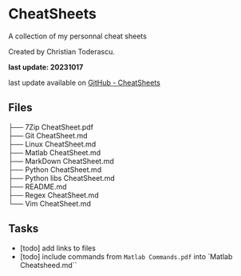 # CheatSheets
A collection of my personnal cheat sheets

Created by Christian Toderascu.

**last update: 20231017**

last update available on [GitHub - CheatSheets](https://github.com/Todochris/CheatSheets/)


## Files

├── 7Zip CheatSheet.pdf  
├── Git CheatSheet.md  
├── Linux CheatSheet.md  
├── Matlab CheatSheet.md  
├── MarkDown CheatSheet.md  
├── Python CheatSheet.md  
├── Python libs CheatSheet.md  
├── README.md  
├── Regex CheatSheet.md  
└── Vim CheatSheet.md  

## Tasks

* [todo] add links to files
* [todo] include commands from `Matlab Commands.pdf` into `Matlab Cheatsheed.md``
